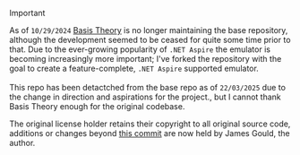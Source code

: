 > [!IMPORTANT]
> As of `10/29/2024` [Basis Theory](https://github.com/Basis-Theory/azure-keyvault-emulator) is no longer maintaining the base repository, although the development seemed to be ceased for quite some time prior to that. Due to the ever-growing popularity of `.NET Aspire` the emulator is becoming increasingly more important; I've forked the repository with the goal to create a feature-complete, `.NET Aspire` supported emulator. <br /><br />
> This repo has been detactched from the base repo as of `22/03/2025` due to the change in direction and aspirations for the project., but I cannot thank Basis Theory enough for the original codebase.

The original license holder retains their copyright to all original source code, additions or changes beyond [this commit](https://github.com/james-gould/azure-keyvault-emulator/commit/5a9bbb94ca7f52755144fd20d7966575530e0275) are now held by James Gould, the author.